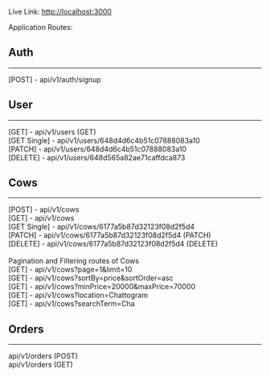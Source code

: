 Live Link: [http://localhost:3000](http://localhost:3000)

Application Routes:

## Auth
<hr />
[POST] - api/v1/auth/signup 


## User
<hr />
[GET] - api/v1/users (GET) <br />
[GET Single] - api/v1/users/648d4d6c4b51c07888083a10 <br />
[PATCH] - api/v1/users/648d4d6c4b51c07888083a10 <br />
[DELETE] - api/v1/users/648d565a82ae71caffdca873 <br />

## Cows
<hr />
[POST] - api/v1/cows <br />
[GET] - api/v1/cows <br />
[GET Single] - api/v1/cows/6177a5b87d32123f08d2f5d4 <br />
[PATCH] - api/v1/cows/6177a5b87d32123f08d2f5d4 (PATCH) <br />
[DELETE] - api/v1/cows/6177a5b87d32123f08d2f5d4 (DELETE) <br /><br />
Pagination and Filtering routes of Cows <br />
[GET] - api/v1/cows?page=1&limit=10 <br />
[GET] - api/v1/cows?sortBy=price&sortOrder=asc <br />
[GET] - api/v1/cows?minPrice=20000&maxPrice=70000 <br />
[GET] - api/v1/cows?location=Chattogram <br />
[GET] - api/v1/cows?searchTerm=Cha <br />

## Orders
<hr />
api/v1/orders (POST) <br />
api/v1/orders (GET) <br />